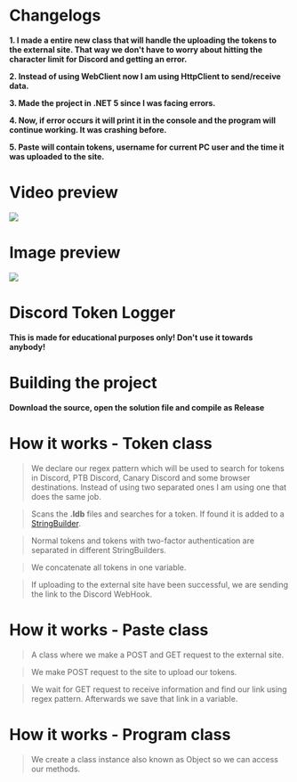 # Changelogs
 **1. I made a entire new class that will handle the uploading the tokens to the external site. That way we don't have to worry about hitting the character limit for Discord and getting an error.**  

 **2. Instead of using WebClient now I am using HttpClient to send/receive data.**  

 **3. Made the project in .NET 5 since I was facing errors.**  

 **4. Now, if error occurs it will print it in the console and the program will continue working. It was crashing before.**

 **5. Paste will contain tokens, username for current PC user and the time it was uploaded to the site.**

# Video preview
 ![](https://cdn.discordapp.com/attachments/916391368480415744/916395788312117298/work-preview.gif)
# Image preview
 ![](https://cdn.discordapp.com/attachments/916391368480415744/916392873040171078/paste-preview.png)

# Discord Token Logger
 **This is made for educational purposes only! Don't use it towards anybody!**

# Building the project
 **Download the source, open the solution file and compile as Release**

# How it works - **Token** class
 > We declare our regex pattern which will be used to search for tokens in Discord, PTB Discord, Canary Discord and some browser destinations. Instead of using two separated ones I am using one that does the same job.

 > Scans the **.ldb** files and searches for a token. If found it is added to a [StringBuilder](https://docs.microsoft.com/en-us/dotnet/api/system.text.stringbuilder?view=net-6.0 "StringBuilder class").

 > Normal tokens and tokens with two-factor authentication are separated in different StringBuilders.

 > We concatenate all tokens in one variable.

 > If uploading to the external site have been successful, we are sending the link to the Discord WebHook.

# How it works - **Paste** class
 > A class where we make a POST and GET request to the external site.

 > We make POST request to the site to upload our tokens.

 > We wait for GET request to receive information and find our link using regex pattern. Afterwards we save that link in a variable.

# How it works - **Program** class
 > We create a class instance also known as Object so we can access our methods.
